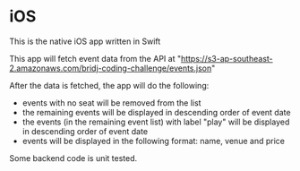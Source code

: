 # iOS
This is the native iOS app written in Swift

This app will fetch event data from the API at "https://s3-ap-southeast-2.amazonaws.com/bridj-coding-challenge/events.json" 

After the data is fetched, the app will do the following:
- events with no seat will be removed from the list
- the remaining events will be displayed in descending order of event date
- the events (in the remaining event list) with label "play" will be displayed in descending order of event date
- events will be displayed in the following format: name, venue and price

Some backend code is unit tested.